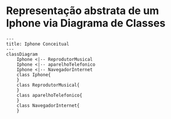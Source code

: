 # Representação abstrata de um Iphone via Diagrama de Classes 
```` mermaid
---
title: Iphone Conceitual
---
classDiagram
	Iphone <|-- ReprodutorMusical
	Iphone <|-- aparelhoTelefonico
	Iphone <|-- NavegadorInternet
	class Iphone{
	}
	class ReprodutorMusical{
	}
	class aparelhoTelefonico{
	}
	class NavegadorInternet{
	}
````
